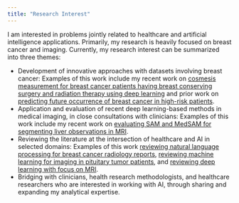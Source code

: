 ```yaml
---
title: "Research Interest"
---
```



I am interested in problems jointly related to healthcare and artificial intelligence applications. Primarily, my research is heavily focused on breast cancer and imaging. Currently, my research interest can be summarized into three themes: 
* Development of innovative approaches with datasets involving breast cancer: Examples of this work include my recent work on [cosmesis measurement for breast cancer patients having breast conserving surgery and radiation therapy using deep learning](https://www.sciencedirect.com/science/article/abs/pii/S0957417423027112) and prior work on [predicting future occurrence of breast cancer in high-risk patients](https://onlinelibrary.wiley.com/doi/abs/10.1002/jmri.26636).
* Application and evaluation of recent deep learning-based methods in medical imaging, in close consultations with clinicians: Examples of this work include my recent work on [evaluating SAM and MedSAM for segmenting liver observations in MRI](https://journals.sagepub.com/doi/full/10.1177/08465371241250215). 
* Reviewing the literature at the intersection of healthcare and AI in selected domains: Examples of this work [reviewing natural language processing for breast cancer radiology reports](https://www.frontiersin.org/journals/oncology/articles/10.3389/fonc.2023.1160167/full), [reviewing machine learning for imaging in pituitary tumor patients](https://link.springer.com/article/10.1007/s11102-019-01026-x), and [reviewing deep learning with focus on MRI](https://onlinelibrary.wiley.com/doi/full/10.1002/jmri.26534). 
* Bridging with clinicians, health research methodologists, and healthcare researchers who are interested in working with AI, through sharing and expanding my analytical expertise. 
